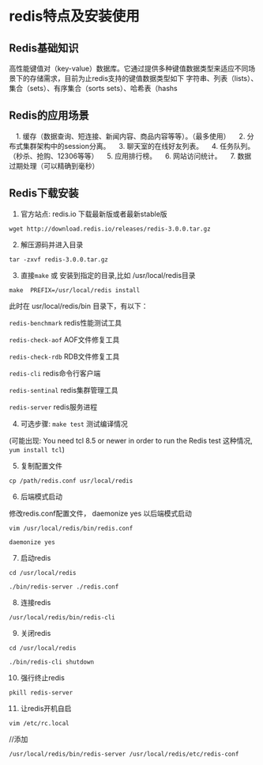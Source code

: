 # redis特点及安装使用


## Redis基础知识

高性能键值对（key-value）数据库。它通过提供多种键值数据类型来适应不同场景下的存储需求，目前为止redis支持的键值数据类型如下
字符串、列表（lists）、集合（sets）、有序集合（sorts sets）、哈希表（hashs

## Redis的应用场景

 1. 缓存（数据查询、短连接、新闻内容、商品内容等等）。（最多使用）
 2. 分布式集群架构中的session分离。
 3. 聊天室的在线好友列表。
 4. 任务队列。（秒杀、抢购、12306等等）
 5. 应用排行榜。
 6. 网站访问统计。
 7. 数据过期处理（可以精确到毫秒）



## Redis下载安装

1. 官方站点: redis.io 下载最新版或者最新stable版

`wget http://download.redis.io/releases/redis-3.0.0.tar.gz`

2. 解压源码并进入目录

`tar -zxvf redis-3.0.0.tar.gz`

3. 直接`make` 或 安装到指定的目录,比如 /usr/local/redis目录

`make  PREFIX=/usr/local/redis install`

此时在 usr/local/redis/bin 目录下，有以下：

`redis-benchmark` redis性能测试工具

`redis-check-aof` AOF文件修复工具

`redis-check-rdb` RDB文件修复工具

`redis-cli` redis命令行客户端

`redis-sentinal` redis集群管理工具

`redis-server` redis服务进程

4. 可选步骤: `make test`  测试编译情况

(可能出现: You need tcl 8.5 or newer in order to run the Redis test 这种情况, `yum install tcl`)

5. 复制配置文件

`cp /path/redis.conf usr/local/redis`

6. 后端模式启动

修改redis.conf配置文件， daemonize yes 以后端模式启动

`vim /usr/local/redis/bin/redis.conf`

`daemonize yes`

7. 启动redis

`cd /usr/local/redis`

`./bin/redis-server ./redis.conf`

8. 连接redis

`/usr/local/redis/bin/redis-cli`

9. 关闭redis

`cd /usr/local/redis`

`./bin/redis-cli shutdown`

10. 强行终止redis

`pkill redis-server`

11. 让redis开机自启

`vim /etc/rc.local`

//添加

`/usr/local/redis/bin/redis-server /usr/local/redis/etc/redis-conf`